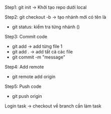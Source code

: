 Step1: git init
-> Khởi tạo repo dưới local

Step2: git checkout -b <name-branch>
-> tạo nhánh mới có tên là <name-branch>

- git status: kiểm tra từng nhánh ()

Step3: Commit code
- git add <fileNane> -> add từng file 1
- git add . -> add tất cả các file
- git commit -m "message"

Step4: Add remote
- git remote add origin <link-your-repo>

Step5: Push code
- git push origin

Login task
-> checkout về branch cần làm task